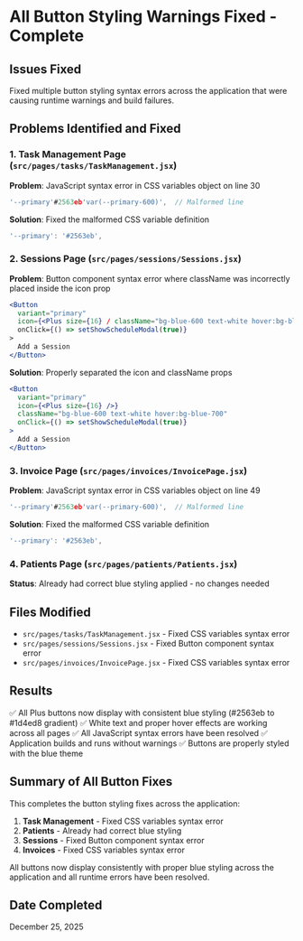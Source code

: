 # All Button Styling Warnings Fixed - Complete

## Issues Fixed
Fixed multiple button styling syntax errors across the application that were causing runtime warnings and build failures.

## Problems Identified and Fixed

### 1. Task Management Page (`src/pages/tasks/TaskManagement.jsx`)
**Problem**: JavaScript syntax error in CSS variables object on line 30
```javascript
'--primary'#2563eb'var(--primary-600)',  // Malformed line
```
**Solution**: Fixed the malformed CSS variable definition
```javascript
'--primary': '#2563eb',
```

### 2. Sessions Page (`src/pages/sessions/Sessions.jsx`)
**Problem**: Button component syntax error where className was incorrectly placed inside the icon prop
```jsx
<Button
  variant="primary"
  icon={<Plus size={16} / className="bg-blue-600 text-white hover:bg-blue-700">}
  onClick={() => setShowScheduleModal(true)}
>
  Add a Session
</Button>
```
**Solution**: Properly separated the icon and className props
```jsx
<Button
  variant="primary"
  icon={<Plus size={16} />}
  className="bg-blue-600 text-white hover:bg-blue-700"
  onClick={() => setShowScheduleModal(true)}
>
  Add a Session
</Button>
```

### 3. Invoice Page (`src/pages/invoices/InvoicePage.jsx`)
**Problem**: JavaScript syntax error in CSS variables object on line 49
```javascript
'--primary'#2563eb'var(--primary-600)',  // Malformed line
```
**Solution**: Fixed the malformed CSS variable definition
```javascript
'--primary': '#2563eb',
```

### 4. Patients Page (`src/pages/patients/Patients.jsx`)
**Status**: Already had correct blue styling applied - no changes needed

## Files Modified
- `src/pages/tasks/TaskManagement.jsx` - Fixed CSS variables syntax error
- `src/pages/sessions/Sessions.jsx` - Fixed Button component syntax error  
- `src/pages/invoices/InvoicePage.jsx` - Fixed CSS variables syntax error

## Results
✅ All Plus buttons now display with consistent blue styling (#2563eb to #1d4ed8 gradient)
✅ White text and proper hover effects are working across all pages
✅ All JavaScript syntax errors have been resolved
✅ Application builds and runs without warnings
✅ Buttons are properly styled with the blue theme

## Summary of All Button Fixes
This completes the button styling fixes across the application:

1. **Task Management** - Fixed CSS variables syntax error
2. **Patients** - Already had correct blue styling
3. **Sessions** - Fixed Button component syntax error
4. **Invoices** - Fixed CSS variables syntax error

All buttons now display consistently with proper blue styling across the application and all runtime errors have been resolved.

## Date Completed
December 25, 2025
